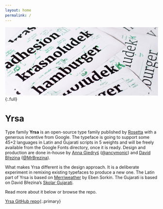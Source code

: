 ```yaml
---
layout: home
permalink: /
---
```


![Yrsa test sheets with corrections](assets/Yrsa-corrections.jpg){:.full}

# Yrsa

Type family **Yrsa** is an open-source type family published by [Rosetta](https://rosettatype.com) with a generous incentive from Google. The typeface is going to support some 45+2 languages in Latin and Gujarati scripts in 5 weights and will be freely available from the Google Fonts directory, once it is ready. Design and production are done in-house by [Anna Giedryś](http://ancymonic.com) ([@ancymonic](http://github.com/ancymonic)) and [David Březina](http://davi.cz) ([@MrBrezina](http://github.com/MrBrezina)).

What makes Yrsa different is the design approach. It is a deliberate experiment in remixing existing typefaces to produce a new one. The Latin part of Yrsa is based on [Merriweather](http://sorkintype.com/fonts.html#mw) by Eben Sorkin. The Gujarati is based on David Březina’s [Skolar Gujarati](https://www.rosettatype.com/Skolar#gujarati).

Read more about it below or browse the repo.

[Yrsa GitHub repo](http://github.com/rosettatype/yrsa){:.primary}

